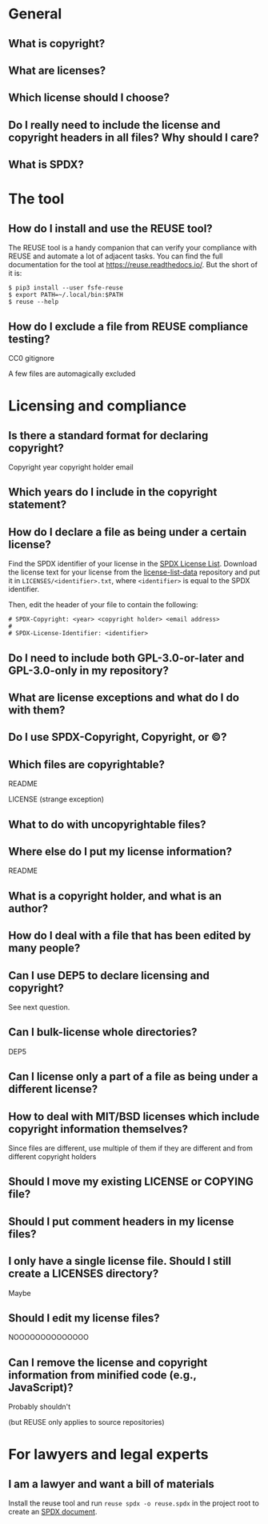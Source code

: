 # General

## What is copyright?

## What are licenses?

## Which license should I choose?

## Do I really need to include the license and copyright headers in all files? Why should I care?

## What is SPDX?

# The tool

## How do I install and use the REUSE tool?

The REUSE tool is a handy companion that can verify your compliance with
REUSE and automate a lot of adjacent tasks. You can find the full
documentation for the tool at <https://reuse.readthedocs.io/>. But the short
of it is:

```
$ pip3 install --user fsfe-reuse 
$ export PATH=~/.local/bin:$PATH
$ reuse --help
```

## How do I exclude a file from REUSE compliance testing?

CC0
gitignore

A few files are automagically excluded

# Licensing and compliance

## Is there a standard format for declaring copyright?

Copyright year copyright holder email

## Which years do I include in the copyright statement?

## How do I declare a file as being under a certain license?

Find the SPDX identifier of your license in the [SPDX License
List](https://spdx.org/licenses/). Download the license text for your license
from the
[license-list-data](https://github.com/spdx/license-list-data/tree/master/text)
repository and put it in `LICENSES/<identifier>.txt`, where `<identifier>` is
equal to the SPDX identifier.

Then, edit the header of your file to contain the following:

```
# SPDX-Copyright: <year> <copyright holder> <email address>
#
# SPDX-License-Identifier: <identifier>
```

## Do I need to include both GPL-3.0-or-later and GPL-3.0-only in my repository?

## What are license exceptions and what do I do with them?

## Do I use SPDX-Copyright, Copyright, or ©?

## Which files are copyrightable?

README

LICENSE (strange exception)

## What to do with uncopyrightable files?

## Where else do I put my license information?

README

## What is a copyright holder, and what is an author?

## How do I deal with a file that has been edited by many people?

## Can I use DEP5 to declare licensing and copyright?

See next question.

## Can I bulk-license whole directories?

DEP5

## Can I license only a part of a file as being under a different license?

## How to deal with MIT/BSD licenses which include copyright information themselves?

Since files are different, use multiple of them if they are different 
and from different copyright holders

## Should I move my existing LICENSE or COPYING file?

## Should I put comment headers in my license files?

## I only have a single license file. Should I still create a LICENSES directory?

Maybe

## Should I edit my license files?

NOOOOOOOOOOOOOO

## Can I remove the license and copyright information from minified code (e.g., JavaScript)?

Probably shouldn't

(but REUSE only applies to source repositories)

# For lawyers and legal experts

## I am a lawyer and want a bill of materials

Install the reuse tool and run `reuse spdx -o reuse.spdx` in the project root
to create an [SPDX
document](https://spdx.org/spdx-specification-21-web-version).
